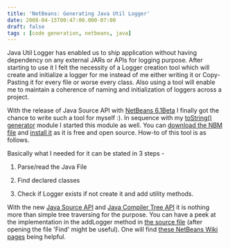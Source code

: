 ```yaml
---
title: 'NetBeans: Generating Java Util Logger'
date: 2008-04-15T00:47:00.000-07:00
draft: false
tags : [code generation, netbeans, java]
---
```


Java Util Logger has enabled us to ship application without having dependency on any external JARs or APIs for logging purpose. After starting to use it I felt the necessity of a Logger creation tool which will create and initialize a logger for me instead of me either writing it or Copy-Pasting it for every file or worse every class. Also using a tool will enable me to maintain a coherence of naming and initialization of loggers across a project.  
  
With the release of Java Source API with [NetBeans 6.1Beta](http://www.netbeans.org/community/releases/61/) I finally got the chance to write such a tool for myself :). In sequence with my [toString() generator](http://imyousuf-tech.blogs.smartitengineering.com/2008/04/netbeans-generating-tostring-for-java.html) module I started this module as well. You can [download the NBM file](http://code.google.com/p/smart-codegen/downloads/list) and [install it](http://wiki.netbeans.org/InstallingAPlugin) as it is free and open source. How-to of this tool is as follows.  
  
Basically what I needed for it can be stated in 3 steps -  

1.  Parse/read the Java File
2.  Find declared classes  
    
3.  Check if Logger exists if not create it and add utility methods.

With the new [Java Source API](http://bits.netbeans.org/dev/javadoc/org-netbeans-modules-java-source/) and [Java Compiler Tree API](http://java.sun.com/javase/6/docs/jdk/api/javac/tree/) it is nothing more than simple tree traversing for the purpose. You can have a peek at the implementation in the addLogger method in [the source file](http://code.google.com/p/smart-codegen/source/browse/trunk/development/nbmodule-projects/LoggerGenerator/src/com/smartitengineering/loggergenerator/LoggerGenerationFactory.java) (after opening the file 'Find' might be useful). One will find [these NetBeans Wiki pages](http://wiki.netbeans.org/Search.jsp?query=TreeMaker) being helpful.